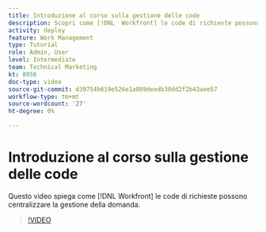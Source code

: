 ```yaml
---
title: Introduzione al corso sulla gestione delle code
description: Scopri come [!DNL  Workfront] le code di richieste possono centralizzare la gestione della domanda.
activity: deploy
feature: Work Management
type: Tutorial
role: Admin, User
level: Intermediate
team: Technical Marketing
kt: 8956
doc-type: video
source-git-commit: d39754b619e526e1a869deedb38dd2f2b43aee57
workflow-type: tm+mt
source-wordcount: '27'
ht-degree: 0%

---
```


# Introduzione al corso sulla gestione delle code

Questo video spiega come [!DNL  Workfront] le code di richieste possono centralizzare la gestione della domanda.

>[!VIDEO](https://video.tv.adobe.com/v/335219/?quality=12)
